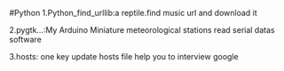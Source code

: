 ﻿#Python
1.Python_find_urllib:a reptile.find music url and download it

2.pygtk...:My Arduino Miniature meteorological stations read serial datas software

3.hosts: one key update hosts file help you to interview google
